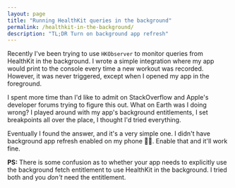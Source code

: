 ```yaml
---
layout: page
title: "Running HealthKit queries in the background"
permalink: /healthkit-in-the-background/
description: "TL;DR Turn on background app refresh"
---
```


Recently I've been trying to use `HKObserver` to monitor queries from HealthKit in the background. I wrote a simple integration where my app would print to the console every time a new workout was recorded. However, it was never triggered, except when I opened my app in the foreground.

I spent more time than I'd like to admit on StackOverflow and Apple's developer forums trying to figure this out. What on Earth was I doing wrong? I played around with my app's background entitlements, I set breakpoints all over the place, I thought I'd tried everything.

Eventually I found the answer, and it's a very simple one. I didn't have background app refresh enabled on my phone 🤦‍♂️. Enable that and it'll work fine.

**PS:** There is some confusion as to whether your app needs to explicitly use the background fetch entitlement to use HealthKit in the background. I tried both and you *don't* need the entitlement.
